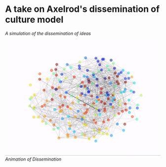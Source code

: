 # A take on Axelrod's dissemination of culture model

<i> A simulation of the dissemination of ideas </i>

![Animation of dissemination](/figs/animation.gif)*Animation of Dissemination*
